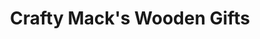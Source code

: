 ---
title: "Crafty Mack's Wooden Gifts"
url: /billericay/crafty-macks-wooden-gifts/
shop: Andenken
---